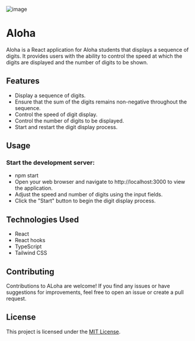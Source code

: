 ![image](https://github.com/afaaq10/aloha/assets/87464681/ee6e152e-fdb0-4aed-9632-8fad29921069)



# Aloha

Aloha is a React application for Aloha students that displays a sequence of digits. It provides users with the ability to control the speed at which the digits are displayed and the number of digits to be shown.

## Features

- Display a sequence of digits.
- Ensure that the sum of the digits remains non-negative throughout the sequence.
- Control the speed of digit display.
- Control the number of digits to be displayed.
- Start and restart the digit display process.

## Usage

### Start the development server:
- npm start
- Open your web browser and navigate to http://localhost:3000 to view the application.
- Adjust the speed and number of digits using the input fields.
- Click the "Start" button to begin the digit display process.


## Technologies Used
- React
- React hooks
- TypeScript
- Tailwind CSS


## Contributing

Contributions to ALoha are welcome! If you find any issues or have suggestions for improvements, feel free to open an issue or create a pull request.

## License

This project is licensed under the [MIT License](LICENSE).
